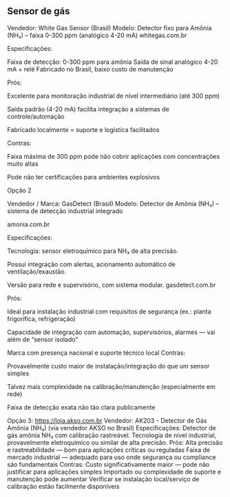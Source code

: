 ## Sensor de gás

Vendedor: White Gas Sensor (Brasil)
Modelo: Detector fixo para Amônia (NH₃) – faixa 0-300 ppm (analógico 4-20 mA) 
whitegas.com.br

Especificações:

Faixa de detecção: 0-300 ppm para amônia 
Saída de sinal analógico 4-20 mA + relé 
Fabricado no Brasil, baixo custo de manutenção 

Prós:

Excelente para monitoração industrial de nível intermediário (até 300 ppm)

Saída padrão (4-20 mA) facilita integração a sistemas de controle/automação

Fabricado localmente = suporte e logística facilitados

Contras:

Faixa máxima de 300 ppm pode não cobrir aplicações com concentrações muito altas

Pode não ter certificações para ambientes explosivos

Opção 2

Vendedor / Marca: GasDetect (Brasil)
Modelo: Detector de Amônia (NH₃) – sistema de detecção industrial integrado 

amonia.com.br

Especificações:

Tecnologia: sensor eletroquímico para NH₃ de alta precisão. 

Possui integração com alertas, acionamento automático de ventilação/exaustão. 

Versão para rede e supervisório, com sistema modular. 
gasdetect.com.br

Prós:

Ideal para instalação industrial com requisitos de segurança (ex.: planta frigorífica, refrigeração)

Capacidade de integração com automação, supervisórios, alarmes — vai além de “sensor isolado”

Marca com presença nacional e suporte técnico local
Contras:

Provavelmente custo maior de instalação/integração do que um sensor simples

Talvez mais complexidade na calibração/manutenção (especialmente em rede)

Faixa de detecção exata não tão clara publicamente 


Opção 3:
https://loja.akso.com.br
Vendedor:  AK203 - Detector de Gás Amônia (NH₃) (via vendedor AKSO no Brasil)
Especificações:
	Detector de gás amônia NH₃ com calibração rastreável.
		Tecnologia de nível industrial, provavelmente eletroquímico ou similar de alta precisão.
Prós:
		Alta precisão e rastreabilidade — bom para aplicações críticas ou reguladas
		Faixa de mercado industrial — adequado para uso onde segurança ou compliance são fundamentais
Contras:
Custo significativamente maior — pode não justificar para aplicações simples
		Importado ou complexidade de suporte e manutenção pode aumentar
		Verificar se instalação local/serviço de calibração estão facilmente disponíveis
